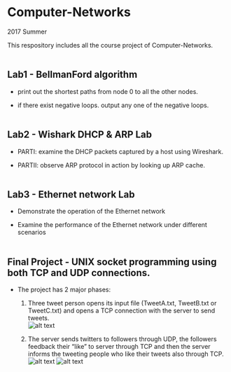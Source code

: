 # Computer-Networks

2017 Summer

This respository includes all the course project of Computer-Networks.<br /><br />


## Lab1 - BellmanFord algorithm
       
- print out the shortest paths from node 0 to all the other nodes.
       
- if there exist negative loops. output any one of the negative loops.<br /><br />
       
## Lab2 - Wishark DHCP & ARP Lab

- PARTI:  examine the DHCP packets captured by a host using Wireshark. 
       
- PARTII: observe ARP protocol in action by looking up ARP cache.<br /><br />     
     
     
## Lab3 - Ethernet network Lab

- Demonstrate the operation of the Ethernet network 
       
- Examine the performance of the Ethernet network under different scenarios<br /><br />
       

## Final Project - UNIX socket programming using both TCP and UDP connections.

- The project has 2 major phases: 
      
   1) Three tweet person opens its input file (TweetA.txt, TweetB.txt or TweetC.txt) and opens a TCP connection with the server to send tweets.  
   ![alt text](http://www-scf.usc.edu/~liuxinyu/cn_final_phase1.png)
      
   2) The server sends twitters to followers through UDP, 
      the followers feedback their “like” to server through TCP and then the server informs the tweeting people who like their tweets also through TCP. 
   ![alt text](http://www-scf.usc.edu/~liuxinyu/cn_final_phase2_1.png)
   ![alt text](http://www-scf.usc.edu/~liuxinyu/cn_final_phase2_2.png)
    
 
